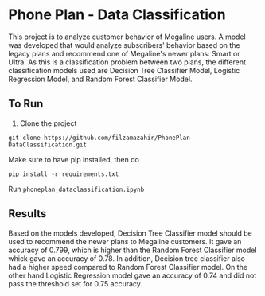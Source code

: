 # Phone Plan - Data Classification
This project is to analyze customer behavior of Megaline users. A model was developed that would analyze subscribers' behavior based on the legacy plans and recommend one of Megaline's newer plans: Smart or Ultra. As this is a classification problem between two plans, the different classification models used are Decision Tree Classifier Model, Logistic Regression Model, and Random Forest Classifier Model. 

## To Run

1) Clone the project
```
git clone https://github.com/filzamazahir/PhonePlan-DataClassification.git
```
Make sure to have pip installed, then do 
```
pip install -r requirements.txt
```
Run ```phoneplan_dataclassification.ipynb```

## Results
Based on the models developed, Decision Tree Classifier model should be used to recommend the newer plans to Megaline customers. It gave an accuracy of 0.799, which is higher than the Random Forest Classifier model whick gave an accuracy of 0.78. In addition, Decision tree classifier also had a higher speed compared to Random Forest Classifier model. On the other hand Logistic Regression model gave an accuracy of 0.74 and did not pass the threshold set for 0.75 accuracy.
